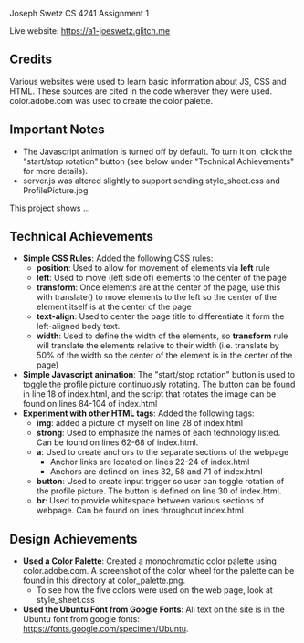 Joseph Swetz
CS 4241 Assignment 1

Live website: https://a1-joeswetz.glitch.me

## Credits
Various websites were used to learn basic information about JS, CSS and HTML.
These sources are cited in the code wherever they were used. color.adobe.com was used
to create the color palette.

## Important Notes
- The Javascript animation is turned off by default. To turn it on, click the "start/stop
rotation" button (see below under "Technical Achievements" for more details).
- server.js was altered slightly to support sending style_sheet.css and ProfilePicture.jpg 

This project shows ...

## Technical Achievements
- **Simple CSS Rules**: Added the following CSS rules:
    - **position**: Used to allow for movement of elements via **left** rule
    - **left**: Used to move (left side of) elements to the center of the page
    - **transform**: Once elements are at the center of the page, use this with translate()
    to move elements to the left so the center of the element itself is at the center of the
    page
    - **text-align**: Used to center the page title to differentiate it form the left-aligned
    body text.
    - **width**: Used to define the width of the elements, so **transform** rule will translate
    the elements relative to their width (i.e. translate by 50% of the width so the center of 
    the element is in the center of the page)
- **Simple Javascript animation**: The "start/stop rotation" button is used to toggle the profile
    picture continuously rotating. The button can be found in line 18 of index.html, and the script
    that rotates the image can be found on lines 84-104 of index.html
- **Experiment with other HTML tags**: Added the following tags:
    - **img**: added a picture of myself on line 28 of index.html
    - **strong**: Used to emphasize the names of each technology listed. Can be found on lines 62-68 
        of index.html.
    - **a**: Used to create anchors to the separate sections of the webpage
        - Anchor links are located on lines 22-24 of index.html 
        - Anchors are defined on lines 32, 58 and 71 of index.html
    - **button**: Used to create input trigger so user can toggle rotation of the profile picture.
        The button is defined on line 30 of index.html.
    - **br**: Used to provide whitespace between various sections of webpage. Can be found on lines 
        throughout index.html
    
## Design Achievements
- **Used a Color Palette**: Created a monochromatic color palette using color.adobe.com. A screenshot
    of the color wheel for the palette can be found in this directory at color_palette.png.
    - To see how the five colors were used on the web page, look at style_sheet.css
- **Used the Ubuntu Font from Google Fonts**: All text on the site is in the Ubuntu font from google 
    fonts: https://fonts.google.com/specimen/Ubuntu.